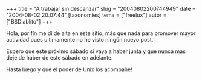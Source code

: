 +++
title = "A trabajar sin descanzar"
slug = "20040802200744949"
date = "2004-08-02 20:07:44"
[taxonomies]
tema = ["freelux"]
autor = ["BSDiablito"]
+++

Hola, por fín me dí de alta en este sitio, más que nada para promover
mayor actividad pues ultimamente no he visto ningún nuevo post.

Espero que este próximo sábado si vaya a haber junta y que nunca mas
deje de haber de este sábado en adelante.

Hasta luego y que el poder de Unix los acompañe!

